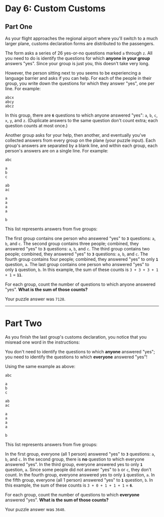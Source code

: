 # Day 6: Custom Customs

## Part One

As your flight approaches the regional airport where you'll switch to a much larger plane, customs declaration forms are distributed to the passengers.

The form asks a series of 26 yes-or-no questions marked `a` through `z`. All you need to do is identify the questions for which **anyone in your group** answers "yes". Since your group is just you, this doesn't take very long.

However, the person sitting next to you seems to be experiencing a language barrier and asks if you can help. For each of the people in their group, you write down the questions for which they answer "yes", one per line. For example:

```
abcx
abcy
abcz
```

In this group, there are **`6`** questions to which anyone answered "yes": `a`, `b`, `c`, `x`, `y`, and `z`. (Duplicate answers to the same question don't count extra; each question counts at most once.)

Another group asks for your help, then another, and eventually you've collected answers from every group on the plane (your puzzle input). Each group's answers are separated by a blank line, and within each group, each person's answers are on a single line. For example:

```
abc

a
b
c

ab
ac

a
a
a
a

b
```

This list represents answers from five groups:

The first group contains one person who answered "yes" to **`3`** questions: `a`, `b`, and `c`.
The second group contains three people; combined, they answered "yes" to **`3`** questions: `a`, `b`, and `c`.
The third group contains two people; combined, they answered "yes" to **`3`** questions: `a`, `b`, and `c`.
The fourth group contains four people; combined, they answered "yes" to only **`1`** question, `a`.
The last group contains one person who answered "yes" to only **`1`** question, `b`.
In this example, the sum of these counts is `3 + 3 + 3 + 1 + 1` = **`11`**.

For each group, count the number of questions to which anyone answered "yes". **What is the sum of those counts?**

Your puzzle answer was `7128`.

---

# Part Two

As you finish the last group's customs declaration, you notice that you misread one word in the instructions:

You don't need to identify the questions to which **anyone** answered "yes"; you need to identify the questions to which **everyone** answered "yes"!

Using the same example as above:

```
abc

a
b
c

ab
ac

a
a
a
a

b
```

This list represents answers from five groups:

In the first group, everyone (all 1 person) answered "yes" to **`3`** questions: `a`, `b`, and `c`.
In the second group, there is **no** question to which everyone answered "yes".
In the third group, everyone answered yes to only **`1`** question, `a`. Since some people did not answer "yes" to `b` or `c`, they don't count.
In the fourth group, everyone answered yes to only **`1`** question, `a`.
In the fifth group, everyone (all 1 person) answered "yes" to **`1`** question, `b`.
In this example, the sum of these counts is `3 + 0 + 1 + 1 + 1` = **`6`**.

For each group, count the number of questions to which **everyone** answered "yes". **What is the sum of those counts?**

Your puzzle answer was `3640`.
